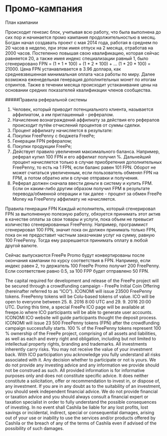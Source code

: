 # Промо-кампания

План кампании

Происходит генезис блок, учитывая всю работу, что была выполнена до сих пор и начинается промо кампания продолжительностью в месяц. Богдан начал создавать проект с мая 2014 года, работая в среднем по 20 часов в неделю, при этом имея отпуск на 2 месяца, отработав на 2000 часов. Постепенно повышая свою квалификацию, которая сейчас равняется 20, а также имея индекс специализации равный 1, было сгенерировано FPN = (1 * 1 * 100) + (1 * 2 * 100) + … (1 * 20 * 100) = 21000. Цена FPN устанавливается в 3.96 доллара, как средневзвешенная минимальная оплата часа работы по миру. Далее возможна еженедельная генерация дополнительных монет по итогам спринтов. Также в течении месяца происходит устаканивание цены на основании средних показателей квалификации членов сообщества.

#####Правила реферальной системы
1. Человек, который приводит потенциального клиента, называется аффилиатом, а им приглашенный - рефералом.
2. Начисление вознаграждений аффилиату за действия его рефералов происходит путём отчислений процентов от суммы сделки.
3. Процент аффилиату начисляется в результате:
  1. Покупки FreePenny с бюджета FreePe;
  2. Генерации FPN рефералом;
  3. Покупки продукции FreePe;
4. Действует правило увеличения максимального баланса. Например, реферал купил 100 FPN и его аффилиат получил %. Дальнейший процент начисляется только в случае приобретения дополнительных FreePenny, то есть на 1 FPN, если баланс равен 101 FPN. Оборот не может считаться увеличенным, если пользователь обменял FPN на FPM, а потом обратно или в случае отправки и получения.  
5. Реферал должен сначала ввести деньги в систему и купить FPM. Если он каким-либо другим образом получил FPM в результате перевода/обменной операции и так далее - процент за обмен FreePe Money на FreePenny аффилиату не начисляется.

Правила генерации FPN
Каждый исполнитель, который сгенерировал FPN за выполненную полезную работу, обязуется принимать этот актив в качестве оплаты за свои товары и услуги, пока объем не превысит количество сгенерированных FreePenny. Например, программист сгенерировал 100 FPN, значит пока он должен принимать только FPN, пока он не предоставит частным заказчикам услуг на сумму, равную 100 FreePenny. Тогда ему разрешается принимать оплату в любой другой валюте.

Сейчас выпускаются FreePe Promo будут конвертированы после окончания кампании по курсу соответствия в FPN. Например, если индекс равен 2, то держатель 100  FreePe Promo получит 200 FreePenny. Если соответствие равно 0.5, за 100 FPP будет отправлено 50 FPN.






The capital required for development and release of the FreePe project will be secured through a crowdfunding campaign - FreePe Initial Coin Offering (hereinafter referred to as “ICO”). ICONOMI will issue 23500 FreePenny tokens. FreePenny tokens will be Colu-based tokens of value.
ICO will be open to everyone between 25. 8. 2016 8:00 UTC and 29. 9. 2016 20:00 UTC. During this time, a special FreePe ICO page will be available at freepe.io where ICO participants will be able to generate user accounts. ICONOMI ICO website will guide participants thought the deposit process.
ICONOMI will issue 23 500 FreePenny tokens (FPN) after the crowdfunding campaign successfully starts. 100 % of the FreePenny tokens represent 100 % ownership of the FreePe project, comprising of all assets and liabilities, as well as each and every right and obligation, including but not limited to intellectual property rights, branding and trademarks.
All investments inherently carry risks. You may not receive the value of your investment back. With ICO participation you acknowledge you fully understand all risks associated with it. Any decision whether to participate or not is yours. We do not provide any investing advice and any information we provide should not be construed as such. All provided information is for informative purposes only and does not constitute specific advice. It does neither constitute a solicitation, offer or recommendation to invest in, or dispose of, any investment. If you are in any doubt as to the suitability of an investment, you should seek independent financial advice. We do not provide financial or taxation advice and you should always consult a financial expert or taxation specialist in order to fully understand the possible consequences of investing.
In no event shall Cashila be liable for any lost profits, lost savings or incidental, indirect, special or consequential damages, arising out of your use or inability to use the services and/or products offered by Cashila or the breach of any of the terms of Cashila even if advised of the possibility of such damages.
